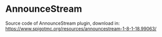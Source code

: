 # AnnounceStream
Source code of AnnounceStream plugin, download in: https://www.spigotmc.org/resources/announcestream-1-8-1-18.99063/
